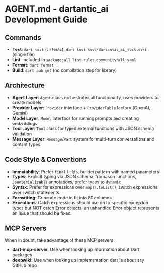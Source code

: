 # AGENT.md - dartantic_ai Development Guide

## Commands
- **Test**: `dart test` (all tests), `dart test test/dartantic_ai_test.dart`
  (single file)
- **Lint**: Included in `package:all_lint_rules_community/all.yaml` 
- **Format**: `dart format .`
- **Build**: `dart pub get` (no compilation step for library)

## Architecture
- **Agent Layer**: `Agent` class orchestrates all functionality, uses providers
  to create models
- **Provider Layer**: `Provider` interface + `ProviderTable` factory (OpenAI,
  Gemini)
- **Model Layer**: `Model` interface for running prompts and creating embeddings
- **Tool Layer**: `Tool` class for typed external functions with JSON schema
  validation
- **Message Layer**: `Message`/`Part` system for multi-turn conversations and
  content types

## Code Style & Conventions
- **Immutability**: Prefer `final` fields, builder pattern with named parameters
- **Types**: Explicit typing via JSON schema, fromJson functions,
  `JsonSerializable` annotations, prefer types to `dynamic`
- **Syntax**: Prefer for expressions over `map().toList()`, switch expressions
  over switch statements
- **Formatting**: Generate code to fit into 80 columns
- **Exceptions**: Catch expressions should use on to specific exception types
  but NOT catch Error objects; an unhandled Error object represents an issue
  that should be fixed.

## MCP Servers
When in doubt, take advantage of these MCP servers:
- **dart-mcp-server**: Use when looking up information about Dart packages
- **deepwiki**: Use when looking up implementation details about any GitHub repo
